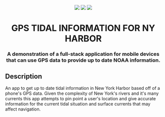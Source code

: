 <p align="center"><a href="https://github.com/apple/swift"><img src="
https://img.shields.io/badge/Swift-FA7343?style=for-the-badge&logo=swift&logoColor=white"></a>   <a href=""><img src="https://img.shields.io/badge/iOS-000000?style=for-the-badge&logo=ios&logoColor=white"></a>    <a href="x-code"><img src="https://img.shields.io/badge/Xcode-007ACC?style=for-the-badge&logo=Xcode&logoColor=white"></a></p>

<h1 align="center">GPS TIDAL INFORMATION FOR NY HARBOR</h1>
<h3 align="center">A demonstration of a full-stack application for mobile devices that can use GPS data to provide up to date NOAA information.</h3>

## Description

An app to get up to date tidal information in New York Harbor based off of a phone's GPS data. Given the complexity of New York's rivers and it's many currents this app attempts to pin point a user's location and give accurate information for the current tidal situation and surface currents that may affect navigation.
